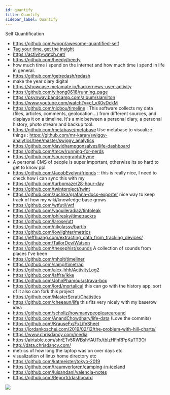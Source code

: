```yaml
---
id: quantify
title: Quantify
sidebar_label: Quantify
---
```


Self Quantification

- https://github.com/woop/awesome-quantified-self
- [Tag your time, get the insight ](https://github.com/almarklein/timetagger)
- https://activitywatch.net/
- https://github.com/heedy/heedy
- how much time i spend on the internet and how much time i spend in life in general.
- https://github.com/getredash/redash
- make the year diary digital
- https://showcase.metamate.io/hackernews-user-activity
- https://github.com/yihong0618/running_page
- https://psynwav.bandcamp.com/album/slamilton
- https://www.youtube.com/watch?v=cf_vX0vDckM
- https://github.com/nicbou/timeline : This software collects my data (files, articles, comments, geolocation...) from different sources, and displays it on a timeline. It's a mix between a personal diary, a personal history, photo stream and backup tool.
- https://github.com/metabase/metabase Use metabase to visualize things : https://github.com/mr-karan/swiggy-analytics/tree/master/swiggy_analytics
- https://github.com/davidhampgonsalves/life-dashboard
- https://github.com/tmcw/running-for-nerds
- https://github.com/sourcegraph/thyme
- A personal CMS of people is super important, otherwise its so hard to get to know ppl.
- https://github.com/JacobEvelyn/friends :: this is really nice, I need to check how i can sync this with my
- https://github.com/turbomaze/28-hour-day
- https://github.com/twintproject/twint
- https://github.com/zuchka/grafana-docs-exporter nice way to keep track of how my wiki/knowledge base grows
- https://github.com/wtfutil/wtf
- https://github.com/vaguileradiaz/tinfoleak
- https://github.com/phiresky/timetrackrs
- https://github.com/larose/utt
- https://github.com/nikolassv/bartib
- https://github.com/lowlighter/metrics
- https://jeffhuang.com/extracting_data_from_tracking_devices/
- https://github.com/TailorDev/Watson
- https://github.com/thesephist/sounds A collection of sounds from places I've been
- https://github.com/mholt/timeliner
- https://github.com/samg/timetrap
- https://github.com/alex-hhh/ActivityLog2
- https://github.com/laffra/Ikke
- https://github.com/JohnPhamous/strava-box
- https://github.com/lord/mortalical this can go with the history app, sort of it also can fork this project
- https://github.com/MasterScrat/Chatistics
- https://github.com/cheeaun/life this fits very nicely with my baserow idea
- https://github.com/schollz/howmanypeoplearearound
- https://github.com/AnandChowdhary/life-data (Love the commits)
- https://github.com/KrauseFx/FxLifeSheet
- https://jordankoschei.com/2019/02/12/the-problem-with-hill-charts/
- https://www.chrisdancy.com/media
- https://airtable.com/shrETv5RWBshYAUTx/tblzHFnRPpKaTT3Oi
- http://data.chrisdancy.com/
- metrics of how long the laptop was on over days etc
- visualization of linux home directory etc
- https://github.com/katmeister/tokyo-2019
- https://github.com/traumverloren/camping-in-iceland
- https://github.com/luisandani/valencia-notes
- https://github.com/Reportr/dashboard


![](/img/quant_1.jpg)
